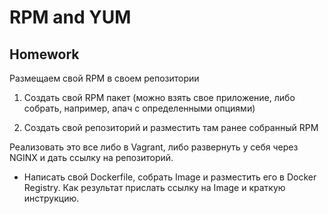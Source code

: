 # RPM and YUM

## Homework
Размещаем свой RPM в своем репозитории
1) Создать свой RPM пакет (можно взять свое приложение, либо собрать, например, апач с определенными опциями)

2) Создать свой репозиторий и разместить там ранее собранный RPM

Реализовать это все либо в Vagrant, либо развернуть у себя через NGINX и дать ссылку на репозиторий.

* Написать свой Dockerfile, собрать Image и разместить его в Docker Registry. Как результат прислать ссылку на Image и краткую инструкцию.
